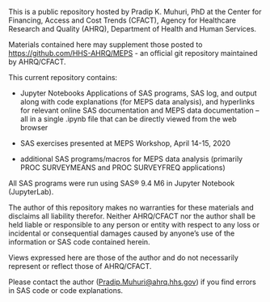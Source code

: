 This is a public repository hosted by Pradip K. Muhuri, PhD at the Center for
Financing, Access and Cost Trends (CFACT), Agency for Healthcare Research and
Quality (AHRQ), Department of Health and Human Services.

Materials contained here may supplement those posted to
<https://github.com/HHS-AHRQ/MEPS> - an official git repository maintained by
AHRQ/CFACT.

This current repository contains:

-   Jupyter Notebooks Applications of SAS programs, SAS log, and output along
    with code explanations (for MEPS data analysis), and hyperlinks for relevant
    online SAS documentation and MEPS data documentation – all in a single
    .ipynb file that can be directly viewed from the web browser

-   SAS exercises presented at MEPS Workshop, April 14-15, 2020

-   additional SAS programs/macros for MEPS data analysis (primarily PROC
    SURVEYMEANS and PROC SURVEYFREQ applications)

All SAS programs were run using SAS® 9.4 M6 in Jupyter Notebook (JupyterLab).

The author of this repository makes no warranties for these materials and
disclaims all liability therefor. Neither AHRQ/CFACT nor the author shall be
held liable or responsible to any person or entity with respect to any loss or
incidental or consequential damages caused by anyone’s use of the information or
SAS code contained herein.

Views expressed here are those of the author and do not necessarily represent or
reflect those of AHRQ/CFACT.

Please contact the author (<Pradip.Muhuri@ahrq.hhs.gov>) if you find errors in
SAS code or code explanations.
